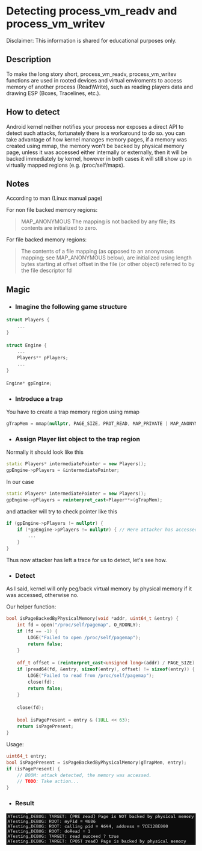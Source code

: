 # Detecting process_vm_readv and process_vm_writev

Disclaimer: This information is shared for educational purposes only.

## Description
To make the long story short, process_vm_readv, process_vm_writev functions are used in rooted devices and virtual enviroments to access memory of another process (Read\Write), such as reading players data and drawing ESP (Boxes, Tracelines, etc.).

## How to detect
Android kernel neither notifies your process nor exposes a direct API to detect such attacks, fortunately there is a workaround to do so. 
you can take advantage of how kernel manages memory pages, if a memory was created using mmap, the memory won't be backed by physical memory page, unless it was accessed either internally or externally, then it will be backed immediately by kernel, however in both cases it will still show up in virtually mapped regions (e.g. /proc/self/maps).

## Notes
According to man (Linux manual page)

For non file backed memory regions:
> MAP_ANONYMOUS
              The mapping is not backed by any file; its contents are
              initialized to zero.

For file backed memory regions:

> The contents of a file mapping (as opposed to an anonymous
       mapping; see MAP_ANONYMOUS below), are initialized using length
       bytes starting at offset offset in the file (or other object)
       referred to by the file descriptor fd

## Magic
- ### Imagine the following game structure
```cpp
struct Players {
    ...
}

struct Engine {
    ...
    Players** pPlayers;
    ...
}

Engine* gpEngine;
```

- ### Introduce a trap
You have to create a trap memory region using mmap
```cpp
gTrapMem = mmap(nullptr, PAGE_SIZE, PROT_READ, MAP_PRIVATE | MAP_ANONYMOUS, -1, 0);
```

- ### Assign Player list object to the trap region
Normally it should look like this
```cpp
static Players* intermediatePointer = new Players();
gpEngine->pPlayers = &intermediatePointer;
```
In our case
```cpp
static Players* intermediatePointer = new Players();
gpEngine->pPlayers = reinterpret_cast<Player**>(gTrapMem);
```

and attacker will try to check pointer like this

```cpp
if (gpEngine->pPlayers != nullptr) {
    if (*gpEngine->pPlayers != nullptr) { // Here attacker has accessed our trap memory instead of real one
        ...
    }
}
```

Thus now attacker has left a trace for us to detect, let's see how.

- ### Detect
As I said, kernel will only peg/back virtual memory by physical memory if it was accessed, otherwise no.

Our helper function:
```cpp
bool isPageBackedByPhysicalMemory(void *addr, uint64_t &entry) {
    int fd = open("/proc/self/pagemap", O_RDONLY);
    if (fd == -1) {
        LOGE("Failed to open /proc/self/pagemap");
        return false;
    }

    off_t offset = (reinterpret_cast<unsigned long>(addr) / PAGE_SIZE) * sizeof(entry);
    if (pread64(fd, &entry, sizeof(entry), offset) != sizeof(entry)) {
        LOGE("Failed to read from /proc/self/pagemap");
        close(fd);
        return false;
    }

    close(fd);

    bool isPagePresent = entry & (1ULL << 63);
    return isPagePresent;
}
```

Usage:
```cpp
uint64_t entry;
bool isPagePresent = isPageBackedByPhysicalMemory(gTrapMem, entry);
if (isPagePresent) {
    // BOOM: attack detected, the memory was accessed.
    // TODO: Take action...
}
```

- ### Result

![Result](result.png)
